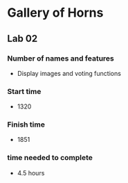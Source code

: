 # Gallery of Horns #

## Lab 02 ##

### Number of names and features ###
- Display images and voting functions 
### Start time ###
- 1320
### Finish time ###
- 1851
### time needed to complete ###
- 4.5 hours
